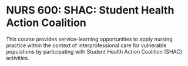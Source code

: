# NURS 600: SHAC: Student Health Action Coalition

This course provides service-learning opportunities to apply nursing practice within the context of interprofessional care for vulnerable populations by participating with Student Health Action Coalition (SHAC) activities.